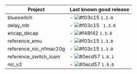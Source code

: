 Project     | Last known good release
-------- | ---
blueswitch | - ![#f03c15](https://placehold.it/15/f03c15/000000?text=+) `1.2.0`
delay_mb    |- ![#f03c15](https://placehold.it/15/f03c15/000000?text=+) ` 1.3.0`
encap_decap     | - ![#f48f42](https://placehold.it/15/f48f42/000000?text=+) `1.5.0`
reference_emu     | - ![#f03c15](https://placehold.it/15/f03c15/000000?text=+) `1.3.0`
reference_nic_nfmac10g     | - ![#f03c15](https://placehold.it/15/f03c15/000000?text=+) `1.3.0`
reference_switch_lcam     | - ![#0ecd57](https://placehold.it/15/0ecd57/000000?text=+) `1.6.1`
nic_v2     | - ![#0ecd57](https://placehold.it/15/0ecd57/000000?text=+) `1.9.0`
